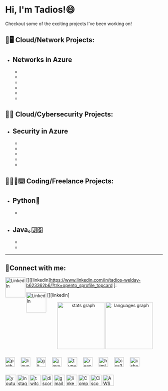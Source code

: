 <h1>Hi, I'm Tadios!</a>😄</h1>

Checkout some of the exciting projects I've been working on!

<h2>📶🖥️ Cloud/Network Projects:</h2>

- <b>Networks in Azure</b>
  - 
  - 
  - 
  - 
  - 
  - 
  - 

<h2> 🔐🪪 Cloud/Cybersecurity Projects:</h2>

- <b>Security in Azure</b>
  - 
  - 
  - 
  - 
  - 
  - 

<h2> 👨🏻‍💻⌨️ Coding/Freelance Projects:</h2>

- <b>Python🐍</b>
  - 
  - 
- <b>Java｡🇯‌🇸‌</b>
  - 
  - 
  - 

---
<h2>🤳Connect with me:</h2>


[<img align="left" alt="LinkedIn" width="64px" src="https://static.vecteezy.com/system/resources/previews/018/930/587/original/linkedin-logo-linkedin-icon-transparent-free-png.png" />][[linkedin]https://www.linkedin.com/in/tadios-welday-b623362b6/?trk=opento_sprofile_topcard
]:








[<img align="left" alt="LinkedIn" width="64px" src="https://static.vecteezy.com/system/resources/previews/018/930/587/original/linkedin-logo-linkedin-icon-transparent-free-png.png" />][linkedin]

































<div align="center">
  <img src="https://github-readme-stats.vercel.app/api?username=tadiosw&hide_title=false&hide_rank=false&show_icons=true&include_all_commits=true&count_private=true&disable_animations=false&theme=dracula&locale=en&hide_border=false" height="150" alt="stats graph"  />
  <img src="https://github-readme-stats.vercel.app/api/top-langs?username=tadiosw&locale=en&hide_title=false&layout=compact&card_width=320&langs_count=5&theme=dracula&hide_border=false" height="150" alt="languages graph"  />
</div>

###



###

<div align="left">
  <img src="https://cdn.jsdelivr.net/gh/devicons/devicon/icons/python/python-original.svg" height="30" alt="python logo"  />
  <img width="12" />
  <img src="https://cdn.jsdelivr.net/gh/devicons/devicon/icons/linux/linux-original.svg" height="30" alt="linux logo"  />
  <img width="12" />
  <img src="https://cdn.jsdelivr.net/gh/devicons/devicon/icons/git/git-original.svg" height="30" alt="git logo"  />
  <img width="12" />
  <img src="https://cdn.jsdelivr.net/gh/devicons/devicon/icons/javascript/javascript-original.svg" height="30" alt="javascript logo"  />
  <img width="12" />
  <img src="https://cdn.jsdelivr.net/gh/devicons/devicon/icons/typescript/typescript-original.svg" height="30" alt="typescript logo"  />
  <img width="12" />
  <img src="https://cdn.jsdelivr.net/gh/devicons/devicon/icons/react/react-original.svg" height="30" alt="react logo"  />
  <img width="12" />
  <img src="https://cdn.jsdelivr.net/gh/devicons/devicon/icons/html5/html5-original.svg" height="30" alt="html5 logo"  />
  <img width="12" />
  <img src="https://cdn.jsdelivr.net/gh/devicons/devicon/icons/css3/css3-original.svg" height="30" alt="css3 logo"  />
  <img width="12" />
  <img src="https://cdn.jsdelivr.net/gh/devicons/devicon/icons/csharp/csharp-original.svg" height="30" alt="csharp logo"  />
  <img width="12" />
  
</div>

###

<div align="left">
  <img src="https://img.shields.io/static/v1?message=Youtube&logo=youtube&label=&color=FF0000&logoColor=white&labelColor=&style=for-the-badge" height="35" alt="youtube logo"  />
  <img src="https://img.shields.io/static/v1?message=Instagram&logo=instagram&label=&color=E4405F&logoColor=white&labelColor=&style=for-the-badge" height="35" alt="instagram logo"  />
  <img src="https://img.shields.io/static/v1?message=Twitch&logo=twitch&label=&color=9146FF&logoColor=white&labelColor=&style=for-the-badge" height="35" alt="twitch logo"  />
  <img src="https://img.shields.io/static/v1?message=Discord&logo=discord&label=&color=7289DA&logoColor=white&labelColor=&style=for-the-badge" height="35" alt="discord logo"  />
  <img src="https://img.shields.io/static/v1?message=Gmail&logo=gmail&label=&color=D14836&logoColor=white&labelColor=&style=for-the-badge" height="35" alt="gmail logo"  />
  <img src="https://img.shields.io/static/v1?message=LinkedIn&logo=linkedin&label=&color=0077B5&logoColor=white&labelColor=&style=for-the-badge" height="35" alt="linkedin logo"  />
  <img src="https://img.shields.io/static/v1?message=CompTIA+&logo=certified&label=&color=2F4F4F&logoColor=white&labelColor=&style=for-the-badge" height="35" alt="CompTIA+ logo" />
  <img src="https://img.shields.io/static/v1?message=CCNA&logo=cisco&label=&color=1BA0D7&logoColor=white&labelColor=&style=for-the-badge" height="35" alt="Cisco logo" />
  <img src="https://img.shields.io/static/v1?message=AWS&logo=amazon&label=&color=FF9900&logoColor=white&labelColor=&style=for-the-badge" height="35" alt="AWS logo" />
</div>

<br clear="both">


